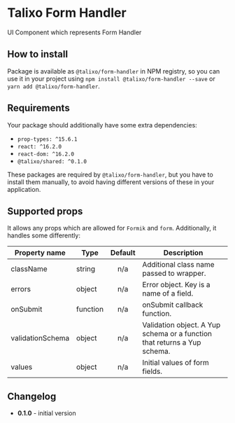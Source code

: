 # Talixo Form Handler

UI Component which represents Form Handler

## How to install

Package is available as `@talixo/form-handler` in NPM registry, so you can use it in your project
using `npm install @talixo/form-handler --save` or `yarn add @talixo/form-handler`.

## Requirements

Your package should additionally have some extra dependencies:

- `prop-types: ^15.6.1`
- `react: ^16.2.0`
- `react-dom: ^16.2.0`
- `@talixo/shared: ^0.1.0`

These packages are required by `@talixo/form-handler`, but you have to install them manually,
to avoid having different versions of these in your application.

## Supported props

It allows any props which are allowed for `Formik` and `form`. Additionally, it handles some differently:

Property name     | Type      | Default | Description                    
------------------|-----------|:-------:|-------------------------------------------------------------------------
className         | string    | n/a     | Additional class name passed to wrapper.
errors            | object    | n/a     | Error object. Key is a name of a field.
onSubmit          | function  | n/a     | onSubmit callback function.
validationSchema  | object    | n/a     | Validation object. A Yup schema or a function that returns a Yup schema.
values            | object    | n/a     | Initial values of form fields.

## Changelog

- **0.1.0** - initial version
